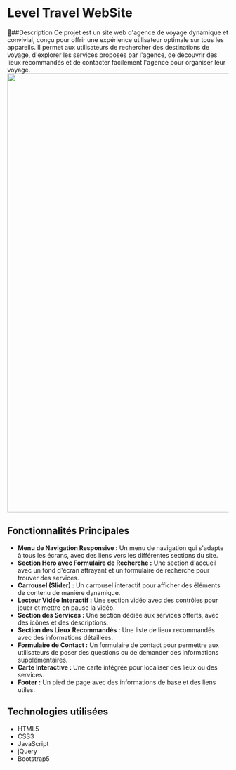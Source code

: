 # Level Travel WebSite
📝##Description
Ce projet est un site web d'agence de voyage dynamique et convivial, conçu pour offrir une expérience utilisateur optimale sur tous les appareils. Il permet aux utilisateurs de rechercher des destinations de voyage, d'explorer les services proposés par l'agence, de découvrir des lieux recommandés et de contacter facilement l'agence pour organiser leur voyage.
<img src="https://github.com/user-attachments/assets/a33f0412-3dfd-453d-9ccb-4f6f5195904f" width="1000">

## Fonctionnalités Principales
*  **Menu de Navigation Responsive :** Un menu de navigation qui s'adapte à tous les écrans, avec des liens vers les différentes sections du site.
*  **Section Hero avec Formulaire de Recherche :** Une section d'accueil avec un fond d'écran attrayant et un formulaire de recherche pour trouver des services.
*  **Carrousel (Slider) :** Un carrousel interactif pour afficher des éléments de contenu de manière dynamique.
*  **Lecteur Vidéo Interactif :** Une section vidéo avec des contrôles pour jouer et mettre en pause la vidéo.
*  **Section des Services :** Une section dédiée aux services offerts, avec des icônes et des descriptions.
*  **Section des Lieux Recommandés :** Une liste de lieux recommandés avec des informations détaillées.
*  **Formulaire de Contact :** Un formulaire de contact pour permettre aux utilisateurs de poser des questions ou de demander des informations supplémentaires.
*  **Carte Interactive :** Une carte intégrée pour localiser des lieux ou des services.
*  **Footer :** Un pied de page avec des informations de base et des liens utiles.

## Technologies utilisées

*   HTML5
*   CSS3
*   JavaScript
*   jQuery
*   Bootstrap5
